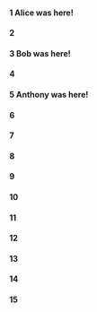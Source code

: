 #### 1 Alice was here!
#### 2
#### 3 Bob was here!
#### 4
#### 5 Anthony was here!
#### 6
#### 7
#### 8
#### 9
#### 10
#### 11
#### 12
#### 13
#### 14
#### 15
